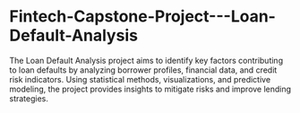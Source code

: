 # Fintech-Capstone-Project---Loan-Default-Analysis
The Loan Default Analysis project aims to identify key factors contributing to loan defaults by analyzing borrower profiles, financial data, and credit risk indicators. Using statistical methods, visualizations, and predictive modeling, the project provides insights to mitigate risks and improve lending strategies.
